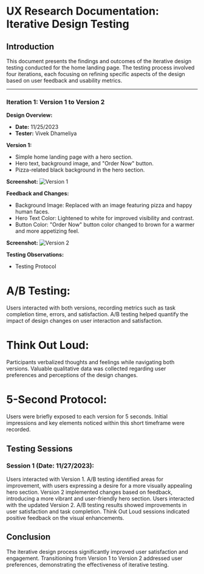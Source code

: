 # UX Research Documentation: Iterative Design Testing

## Introduction
This document presents the findings and outcomes of the iterative design testing conducted for the home landing page. The testing process involved four iterations, each focusing on refining specific aspects of the design based on user feedback and usability metrics.

---

### Iteration 1: Version 1 to Version 2

**Design Overview:**
- **Date:** 11/25/2023
- **Tester:** Vivek Dhameliya

**Version 1:**
- Simple home landing page with a hero section.
- Hero text, background image, and "Order Now" button.
- Pizza-related black background in the hero section.

**Screenshot:**
![Version 1](../IS601-Final-Project/design/version1.png)

**Feedback and Changes:**
 - Background Image: Replaced with an image featuring pizza and happy human faces.
 - Hero Text Color: Lightened to white for improved visibility and contrast.
 - Button Color: "Order Now" button color changed to brown for a warmer and more appetizing feel.

**Screenshot:**
![Version 2](../IS601-Final-Project/design/updateversion_1.png)

**Testing Observations:**
- Testing Protocol
# A/B Testing:

Users interacted with both versions, recording metrics such as task completion time, errors, and satisfaction. A/B testing helped quantify the impact of design changes on user interaction and satisfaction.

# Think Out Loud:

Participants verbalized thoughts and feelings while navigating both versions. Valuable qualitative data was collected regarding user preferences and perceptions of the design changes.

# 5-Second Protocol:

Users were briefly exposed to each version for 5 seconds. Initial impressions and key elements noticed within this short timeframe were recorded.

## Testing Sessions

### Session 1 (Date: 11/27/2023):

Users interacted with Version 1. A/B testing identified areas for improvement, with users expressing a desire for a more visually appealing hero section. Version 2 implemented changes based on feedback, introducing a more vibrant and user-friendly hero section. Users interacted with the updated Version 2. A/B testing results showed improvements in user satisfaction and task completion. Think Out Loud sessions indicated positive feedback on the visual enhancements.

## Conclusion

The iterative design process significantly improved user satisfaction and engagement. Transitioning from Version 1 to Version 2 addressed user preferences, demonstrating the effectiveness of iterative testing.
